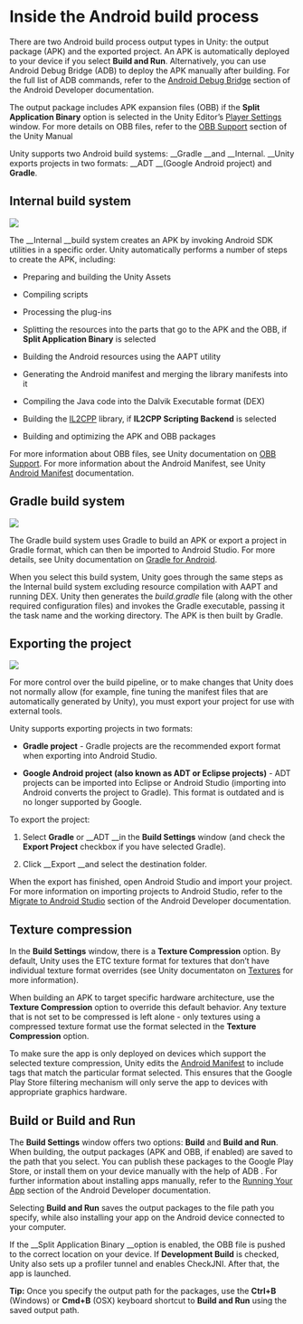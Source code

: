 # Inside the Android build process

There are two Android build process output types in Unity: the output package (APK) and the exported project. An APK is automatically deployed to your device if you select __Build and Run__. Alternatively, you can use Android Debug Bridge (ADB) to deploy the APK manually after building. For the full list of ADB commands, refer to the [Android Debug Bridge](https://developer.android.com/studio/command-line/adb.html) section of the Android Developer documentation. 

The output package includes APK expansion files (OBB) if the __Split Application Binary__ option is selected in the Unity Editor’s [Player Settings](class-PlayerSettings) window. For more details on OBB files, refer to the [OBB Support](android-OBBsupport) section of the Unity Manual

Unity supports two Android build systems: __Gradle __and __Internal.  __Unity exports projects in two formats: __ADT __(Google Android project) and __Gradle__.

## Internal build system

![](../uploads/Main/android-BuildProcess-0.png)

The __Internal __build system creates an APK by invoking Android SDK utilities in a specific order. Unity automatically performs a number of steps to create the APK, including:

* Preparing and building the Unity Assets

* Compiling scripts

* Processing the plug-ins

* Splitting the resources into the parts that go to the APK and the OBB, if __Split Application Binary__ is selected

* Building the Android resources using the AAPT utility

* Generating the Android manifest and merging the library manifests into it

* Compiling the Java code into the Dalvik Executable format (DEX)

* Building the [IL2CPP](IL2CPP) library, if __IL2CPP Scripting Backend__ is selected

* Building and optimizing the APK and OBB packages

For more information about OBB files, see Unity documentation on [OBB Support](android-OBBsupport). For more information about the Android Manifest, see Unity [Android Manifest](android-manifest) documentation.

## Gradle build system

![](../uploads/Main/android-BuildProcess-1.png)

The Gradle build system uses Gradle to build an APK or export a project in Gradle format, which can then be imported to Android Studio. For more details, see Unity documentation on [Gradle for Android](android-gradle-overview).

When you select this build system, Unity goes through the same steps as the Internal build system excluding resource compilation with AAPT and running DEX. Unity then generates the _build.gradle_ file (along with the other required configuration files) and invokes the Gradle executable, passing it the task name and the working directory. The APK is then built by Gradle.

## Exporting the project

![](../uploads/Main/android-BuildProcess-2.png)

For more control over the build pipeline, or to make changes that Unity does not normally allow (for example, fine tuning the manifest files that are automatically generated by Unity), you must export your project for use with external tools.

Unity supports exporting projects in two formats: 

* __Gradle project__ - Gradle projects are the recommended export format when exporting into Android Studio.

* __Google Android project (also known as ADT or Eclipse projects)__ - ADT projects can be imported into Eclipse or Android Studio (importing into Android converts the project to Gradle). This format is outdated and is no longer supported by Google.

To export the project:

1. Select __Gradle__ or __ADT __in the __Build Settings__ window (and check the __Export Project__ checkbox if you have selected Gradle).

2. Click __Export __and select the destination folder.

When the export has finished, open Android Studio and import your project. For more information on importing projects to Android Studio, refer to the [Migrate to Android Studio](https://developer.android.com/studio/intro/migrate.html) section of the Android Developer documentation.

## Texture compression

In the __Build Settings__ window, there is a __Texture Compression__ option. By default, Unity uses the ETC texture format for textures that don’t have individual texture format overrides (see Unity documentaton on [Textures](class-TextureImporter) for more information).

When building an APK to target specific hardware architecture, use the __Texture Compression__ option to override this default behavior. Any texture that is not set to be compressed is left alone - only textures using a compressed texture format use the format selected in the __Texture Compression__ option.

To make sure the app is only deployed on devices which support the selected texture compression, Unity edits the [Android Manifest](http://developer.android.com/guide/topics/manifest/supports-gl-texture-element.html) to include tags that match the particular format selected. This ensures that the Google Play Store filtering mechanism will only serve the app to devices with appropriate graphics hardware. 

## Build or Build and Run

The __Build Settings__ window offers two options: __Build__ and __Build and Run__. When building, the output packages (APK and OBB, if enabled) are saved to the path that you select. You can publish these packages to the Google Play Store, or install them on your device manually with the help of ADB . For further information about installing apps manually, refer to the [Running Your App](https://developer.android.com/training/basics/firstapp/running-app.html) section of the Android Developer documentation. 

Selecting __Build and Run__ saves the output packages to the file path you specify, while also installing your app on the Android device connected to your computer. 

If the __Split Application Binary __option is enabled, the OBB file is pushed to the correct location on your device. If __Development Build__ is checked, Unity also sets up a profiler tunnel and enables CheckJNI. After that, the app is launched.

__Tip:__ Once you specify the output path for the packages, use the __Ctrl+B__ (Windows) or __Cmd+B__ (OSX) keyboard shortcut to __Build and Run__ using the saved output path.

